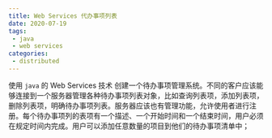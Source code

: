 ```yaml
---
title: Web Services 代办事项列表
date: 2020-07-19
tags:
 - java
 - web services
categories: 
 - distributed
---
```


使用 `java` 的 Web Services 技术 创建一个待办事项管理系统。不同的客户应该能够连接到一个服务器管理各种待办事项列表对象，比如查询列表项，添加列表项，删除列表项，明确待办事项列表。服务器应该也有管理功能，允许使用者进行注册。每个待办事项列的表项有一个描述、一个开始时间和一个结束时间，用户必须在规定时间内完成。用户可以添加任意数量的项目到他们的待办事项清单中；

<!-- more -->


